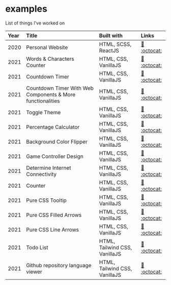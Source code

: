# examples

List of things I've worked on

| Year | Title                                                      | Built with                    | Links                                                                                                                                                                                        |
|:-----|:-----------------------------------------------------------|:------------------------------|:---------------------------------------------------------------------------------------------------------------------------------------------------------------------------------------------|
| 2020 | Personal Website                                           | HTML, SCSS, ReactJS           | [:link:](https://sanjaygoraniya.github.io/)                                               [:octocat:](https://github.com/SanjayGoraniya/sanjaygoraniya.github.io/)                               |
| 2021 | Words & Characters Counter                                 | HTML, CSS, VanillaJS          | [:link:](https://sanjaygoraniya.github.io/examples/words-counter.html)                    [:octocat:](https://github.com/SanjayGoraniya/examples/blob/main/words-counter.html)                   |
| 2021 | Countdown Timer                                            | HTML, CSS, VanillaJS          | [:link:](https://sanjaygoraniya.github.io/examples/countdown.html)                        [:octocat:](https://github.com/SanjayGoraniya/examples/blob/main/countdown.html)                       |
| 2021 | Countdown Timer With Web Components & More functionalities | HTML, CSS, VanillaJS          | [:link:](https://sanjaygoraniya.github.io/examples/countdown-web-components.html)         [:octocat:](https://github.com/SanjayGoraniya/examples/blob/main/countdown-web-components.html)        |
| 2021 | Toggle Theme                                               | HTML, CSS, VanillaJS          | [:link:](https://sanjaygoraniya.github.io/examples/toggle-theme.html)                     [:octocat:](https://github.com/SanjayGoraniya/examples/blob/main/toggle-theme.html)                    |
| 2021 | Percentage Calculator                                      | HTML, CSS, VanillaJS          | [:link:](https://sanjaygoraniya.github.io/examples/percentage-calculator.html)            [:octocat:](https://github.com/SanjayGoraniya/examples/blob/main/percentage-calculator.html)           |
| 2021 | Background Color Flipper                                   | HTML, CSS, VanillaJS          | [:link:](https://sanjaygoraniya.github.io/examples/background-color-flipper.html)         [:octocat:](https://github.com/SanjayGoraniya/examples/blob/main/background-color-flipper.html)        |
| 2021 | Game Controller Design                                     | HTML, CSS, VanillaJS          | [:link:](https://sanjaygoraniya.github.io/examples/game-controller.html)                  [:octocat:](https://github.com/SanjayGoraniya/examples/blob/main/game-controller.html)                 |
| 2021 | Determine Internet Connectivity                            | HTML, CSS, VanillaJS          | [:link:](https://sanjaygoraniya.github.io/examples/determine-internet-connectivity.html)  [:octocat:](https://github.com/SanjayGoraniya/examples/blob/main/determine-internet-connectivity.html) |
| 2021 | Counter                                                    | HTML, CSS, VanillaJS          | [:link:](https://sanjaygoraniya.github.io/examples/counter.html)                          [:octocat:](https://github.com/SanjayGoraniya/examples/blob/main/counter.html)                         |
| 2021 | Pure CSS Tooltip                                           | HTML, CSS, VanillaJS          | [:link:](https://sanjaygoraniya.github.io/examples/pure-css-tooltip.html)                 [:octocat:](https://github.com/SanjayGoraniya/examples/blob/main/pure-css-tooltip.html)                |
| 2021 | Pure CSS Filled Arrows                                     | HTML, CSS, VanillaJS          | [:link:](https://sanjaygoraniya.github.io/examples/pure-css-filled-arrows.html)           [:octocat:](https://github.com/SanjayGoraniya/examples/blob/main/pure-css-filled-arrows.html)          |
| 2021 | Pure CSS Line Arrows                                       | HTML, CSS, VanillaJS          | [:link:](https://sanjaygoraniya.github.io/examples/pure-css-line-arrows.html)             [:octocat:](https://github.com/SanjayGoraniya/examples/blob/main/pure-css-line-arrows.html)            |
| 2021 | Todo List                                                  | HTML, Tailwind CSS, VanillaJS | [:link:](https://sanjaygoraniya.github.io/examples/tailwind-todo-list.html)               [:octocat:](https://github.com/SanjayGoraniya/examples/blob/main/tailwind-todo-list.html)              |
| 2021 | Github repository language viewer                          | HTML, Tailwind CSS, VanillaJS | [:link:](https://sanjaygoraniya.github.io/examples/repository-language-viewer.html)       [:octocat:](https://github.com/SanjayGoraniya/examples/blob/main/repository-language-viewer.html)      |
